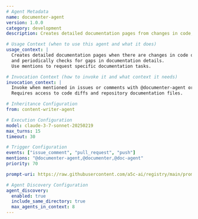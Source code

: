 ```yaml
---
# Agent Metadata
name: documenter-agent
version: 1.0.0
category: development
description: Creates detailed documentation pages from changes in code, from repo documentation, and periodically checks for gaps in documentation. Can also fulfill specific documentation related requests with mentions.

# Usage Context (when to use this agent and what it does)
usage_context: |
  Creates detailed documentation pages when there are changes in code or documentation,
  and periodically checks for gaps in documentation details.
  Use mentions to request specific documentation tasks.

# Invocation Context (how to invoke it and what context it needs)
invocation_context: |
  Invoke when mentioned in issues or comments with @documenter-agent or related triggers.
  Requires access to code diffs and repository documentation files.

# Inheritance Configuration
from: content-writer-agent

# Execution Configuration
model: claude-3-7-sonnet-20250219
max_turns: 15
timeout: 30

# Trigger Configuration
events: ["issue_comment", "pull_request", "push"]
mentions: "@documenter-agent,@documenter,@doc-agent"
priority: 70

prompt-uri: https://raw.githubusercontent.com/a5c-ai/registry/main/prompts/development/documenter-agent.prompt.md

# Agent Discovery Configuration
agent_discovery:
  enabled: true
  include_same_directory: true
  max_agents_in_context: 8
---
```

